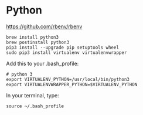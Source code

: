 # Python
https://github.com/rbenv/rbenv

```
brew install python3
brew postinstall python3
pip3 install --upgrade pip setuptools wheel
sudo pip3 install virtualenv virtualenvwrapper
```

Add this to your .bash_profile:

```
# python 3
export VIRTUALENV_PYTHON=/usr/local/bin/python3
export VIRTUALENVWRAPPER_PYTHON=$VIRTUALENV_PYTHON
```

In your terminal, type:

```
source ~/.bash_profile
```
